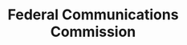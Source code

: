 ---
# This topic lives at
# https://digital.gov/topics/federal-communications-commission

# Topic Title
title: "Federal Communications Commission"

# description — keep it short and clear
# summary: ""

# Weight
weight: 1

# For more information on managing topics,
# see https://github.com/GSA/digitalgov.gov/wiki/topics
---